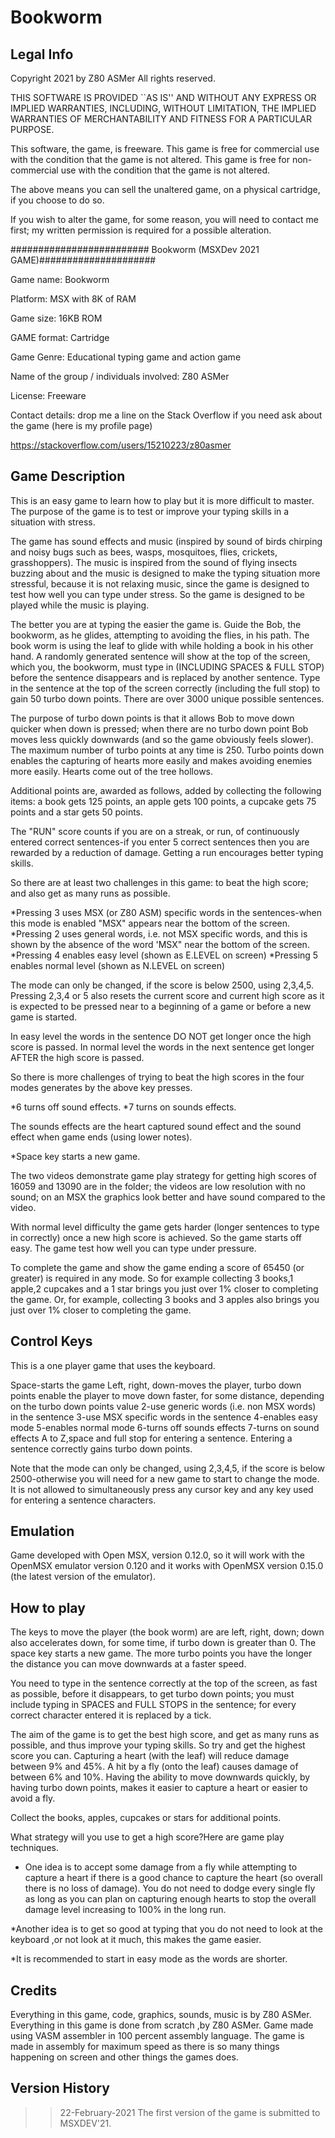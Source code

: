 # Bookworm
Legal Info
----------------
Copyright 2021 by Z80 ASMer
All rights reserved.

THIS SOFTWARE IS PROVIDED ``AS IS'' AND WITHOUT ANY EXPRESS OR
IMPLIED WARRANTIES, INCLUDING, WITHOUT LIMITATION, THE IMPLIED
WARRANTIES OF MERCHANTABILITY AND FITNESS FOR A PARTICULAR PURPOSE.

This software, the game, is freeware. This game is free for commercial use with the condition that the game is not altered.
This game is free for non-commercial use with the condition that the game is not altered.

The above means you can sell the unaltered game, on a physical cartridge, if you choose to do so.

If you wish to alter the game, for some reason, you will need to contact me first; my written permission is required for a possible alteration.

######################### Bookworm  (MSXDev 2021  GAME)#####################

Game name: Bookworm

Platform: MSX with 8K of RAM 

Game size: 16KB ROM

GAME format: Cartridge

Game Genre: Educational typing game and action game

Name of the group / individuals involved: Z80 ASMer

License: Freeware

Contact details: drop me a line on the Stack Overflow 
if you need ask about the game (here is my profile page)


https://stackoverflow.com/users/15210223/z80asmer


Game Description
--------------------------

This is an easy game to learn how to play but it is more difficult to master.  The purpose of the game is to test or improve your typing skills 
in a situation with stress.

The game has sound effects and music (inspired by sound of birds chirping and noisy bugs such as bees, wasps, mosquitoes, flies, crickets, grasshoppers).
The music is inspired from the sound of flying insects buzzing about and the music is designed to make the typing situation more stressful, because it 
is not relaxing music, since the game is designed to test how well you can type under stress. So the game is designed to be played while the music is
playing.

The better you are at typing the easier the game is. Guide the Bob, the bookworm, as he glides, attempting to avoiding the flies, in his path.
 The book worm is using the leaf to glide with while holding a book in his other hand.  A randomly generated sentence will show at the top of the
screen, which you, the bookworm, must type in (INCLUDING SPACES & FULL STOP) before the sentence disappears and is replaced by another sentence.
 Type in the sentence at the top of the screen correctly (including the full stop) to gain 50 turbo down points. There are over 3000 unique possible
 sentences.

The purpose of turbo down points is that it allows Bob to move down quicker when down is pressed; when there are no turbo down point Bob moves less
 quickly downwards (and so the game obviously feels slower). The maximum number of turbo points at any time is 250. Turbo points down enables the 
capturing of hearts more easily and makes avoiding enemies more easily. Hearts come out of the tree hollows.

Additional points are, awarded as follows, added by collecting the following items: a book gets 125 points, an apple gets 100 points, a cupcake gets
 75 points and a star gets 50 points.

The "RUN" score counts if you are on a streak, or run, of continuously entered correct sentences-if you enter 5 correct sentences then you are 
rewarded by a reduction of damage. Getting a run encourages better typing skills.

So there are at least two challenges in this game: to beat the high score; and also get as many runs as possible.

*Pressing 3 uses MSX (or Z80 ASM) specific words in the sentences-when this mode
is enabled "MSX" appears near the bottom of the screen.
*Pressing 2 uses general words, i.e. not MSX specific words, and this is shown by
the absence of the word 'MSX" near the bottom of the screen.
*Pressing 4 enables easy level (shown as E.LEVEL on screen)
*Pressing 5 enables normal level (shown as N.LEVEL on screen)

The mode can only be changed, if the score is below 2500, using 2,3,4,5. Pressing 2,3,4 or 5 also resets the current score and current high score as 
it is expected to be pressed near to a beginning of a game or before a new game is started.

In easy level the words in the sentence DO NOT get longer once the high score is passed. In normal level the words in the next sentence get longer
AFTER the high score is passed.

So there is more challenges of trying to beat the high scores in the four modes generates by the above key presses.

*6 turns off sound effects. 
*7 turns on sounds effects. 

The sounds effects are the heart captured sound effect and the sound effect when game ends (using lower notes).

*Space key starts a new game.

The two videos demonstrate game play strategy for getting high scores of 16059 and 13090 are in the folder; the videos are low resolution with no sound;
on an MSX the graphics look better and have sound compared to the video.

With normal level difficulty the game gets harder (longer sentences to type in correctly)
once a new high score is achieved. So the game starts off easy.
The game test how well you can type under pressure.

To complete the game and show the game ending a score of 65450 (or greater)  is required in any mode. So for example collecting 3 books,1 apple,2 
cupcakes and a 1 star brings you just over 1% closer to completing the game. Or, for example, collecting 3 books and 3 apples also brings you just over 1% closer to completing the game.

Control Keys
----------------

This is a one player game that uses the keyboard.

Space-starts the game
Left, right, down-moves the player, turbo down points enable
the player to move down faster, for some distance, depending
on the turbo down points value
2-use generic words (i.e. non MSX words) in the sentence
3-use MSX specific words in the sentence
4-enables easy mode
5-enables normal mode
6-turns off sounds effects
7-turns on sound effects
A to Z,space and full stop for entering a sentence. Entering
a sentence correctly gains turbo down points.

Note that the mode can only be changed, using 2,3,4,5, if the score is below 2500-otherwise you will need for a new game to start to change the mode.
It is not allowed to simultaneously press any cursor key and any key used for entering a sentence characters.

Emulation
-----------------

Game developed with Open MSX, version 0.12.0, so it will work with  the OpenMSX emulator version 0.120 and it works with  OpenMSX version 0.15.0
(the latest version of the emulator).

How to play
----------------

The keys to move the player (the book worm) are are left, right, down;  down also accelerates down, for some time, if turbo down is greater than 0.
 The space key starts a new game. The more turbo points you have the longer the distance you can move downwards at a faster speed. 

You need to type in the sentence correctly at the top of the screen, as fast as possible, before it disappears, to get turbo down points;
 you must include typing in SPACES and FULL STOPS in the sentence; for every correct character entered it is replaced by a tick.

 
The aim of the game is to get the best high score, and get as many runs as possible, and thus improve your typing skills. So try and get the 
 highest score you can. Capturing a heart (with the leaf) will reduce damage between 9% and 45%. A hit by a fly (onto the leaf) causes damage of 
between 6% and 10%. Having the ability to move downwards quickly, by having turbo down points, makes it easier to capture a heart or easier to 
avoid a fly.

Collect the books, apples, cupcakes or stars for additional points.

What strategy will you use to get a high score?Here are game play techniques.

* One idea is to accept some damage from a fly while attempting to  capture a heart if there is a good chance to capture the heart (so overall there
 is no loss of damage). You do not need to dodge every single fly as long as you can plan on capturing enough hearts to stop the overall damage 
level increasing to 100% in the long run.

*Another idea is to get so good at typing that you do not need to look at the keyboard ,or not look at it much, this makes the game easier.

*It is recommended to start in easy mode as the words are shorter.



Credits
-----------

Everything in this game, code, graphics, sounds, music is by Z80 ASMer.
Everything in this game is done from scratch ,by Z80 ASMer.
Game made using VASM assembler in 100 percent assembly language. The game is made
in assembly for maximum speed as there is so many things happening on screen and
other things the games does.


Version History
-----------------------

>>22-February-2021 The first version of the game is submitted to MSXDEV'21.
